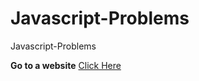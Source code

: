 # Javascript-Problems
Javascript-Problems

**Go to a website** [Click Here](https://ahmedelsayedsaleh.github.io/Javascript-Problems/)
